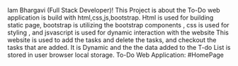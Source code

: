 Iam Bhargavi (Full Stack Developer)!
This Project is about the To-Do web application is build with html,css,js,bootstrap. 
Html is used for building static page, bootstrap is utilizing the bootstrap components , css is used for  styling , and jsvascript is used for dynamic interaction with the website
This website is used to add the tasks and delete the tasks, and checkout the tasks that are added.
It is Dynamic and  the the data added to the T-do List is stored in user browser local storage.
To-Do Web Application:
#HomePage
